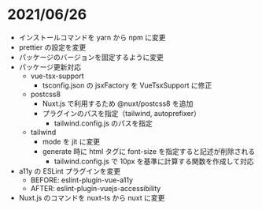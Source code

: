 # 2021/06/26
- インストールコマンドを yarn から npm に変更
- prettier の設定を変更
- パッケージのバージョンを固定するように変更
- パッケージ更新対応
  - vue-tsx-support
    - tsconfig.json の jsxFactory を VueTsxSupport に修正
  - postcss8
    - Nuxt.js で利用するため @nuxt/postcss8 を追加
    - プラグインのパスを指定（tailwind, autoprefixer）
      - tailwind.config.js のパスを指定
  - tailwind
    - mode を jit に変更
    - generate 時に html タグに font-size を指定すると記述が削除される
      - tailwind.config.js で 10px を基準に計算する関数を作成して対応
- a11y の ESLint プラグインを変更
  - BEFORE: eslint-plugin-vue-a11y
  - AFTER:  eslint-plugin-vuejs-accessibility
- Nuxt.js のコマンドを nuxt-ts から nuxt に変更
